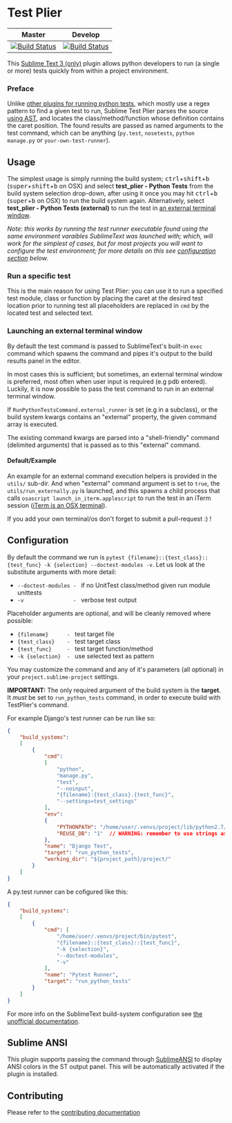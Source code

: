 # Test Plier

| Master | Develop |
| ------ |-------- |
| [![Build Status][2]][1] | [![Build Status][3]][1] |

This [Sublime Text 3 (only)][4] plugin allows python developers to run (a single or  more) tests quickly from within a project environment.



### Preface

Unlike [other plugins for running python tests][5], which mostly use a regex pattern to find a given test to run, Sublime Test Plier parses the source [using AST][6], and locates the class/method/function whose definition contains the caret position. The found results are passed as named arguments to the test command, which can be anything (`py.test`, `nosetests`, `python manage.py` or `your-own-test-runner`).


## Usage

The simplest usage is simply running the build system; <kbd>ctrl</kbd>+<kbd>shift</kbd>+<kbd>b</kbd> (<kbd>super</kbd>+<kbd>shift</kbd>+<kbd>b</kbd> on OSX) and select **test_plier - Python Tests** from the build system selection drop-down, after using it once you may hit <kbd>ctrl</kbd>+<kbd>b</kbd> (<kbd>super</kbd>+<kbd>b</kbd> on OSX) to run the build system again. Alternatively, select **test_plier - Python Tests (external)** to run the test in [an external terminal window](#launching-an-external-terminal-window).

_Note: this works by running the test runner executable found using the same environment varaibles SublimeText was launched with; which, will work for the simplest of cases, but for most projects you will want to configure the test environment; for more details on this see [configuration section](#configuration) below._

### Run a specific test

This is the main reason for using Test Plier: you can use it to run a specified test module, class or function by placing the caret at the desired test location prior to running test all placeholders are replaced in `cmd` by the located test and selected text.

### Launching an external terminal window

By default the test command is passed to SublimeText's built-in `exec` command which spawns the command and pipes it's output to the build results panel in the editor.

In most cases this is sufficient; but sometimes, an external terminal window is preferred, most often when user input is required (e.g pdb entered). Luckily, it is now possible to pass the test command to run in an external terminal window.

If `RunPythonTestsCommand.external_runner` is set (e.g in a subclass), or the build system kwargs contains an "external" property, the given command array is executed.

The existing command kwargs are parsed into a "shell-friendly" command (delimited arguments) that is passed as to this "external" command.

#### Default/Example

An example for an external command execution helpers is provided in the `utils/` sub-dir. And when "external" command argument is set to `true`, the `utils/run_externally.py` is launched, and this spawns a child process that calls `osascript launch_in_iterm.applescript` to run the test in an iTerm session ([iTerm is an OSX terminal][9]).

If you add your own terminal/os don't forget to submit a pull-request :) !


## Configuration

By default the command we run is `pytest {filename}::{test_class}::{test_func} -k {selection} --doctest-modules -v`.
Let us look at the substitute arguments with more detail:

- `--doctest-modules - ` if no UnitTest class/method given run module unittests
- `-v                - ` verbose test output

Placeholder arguments are optional, and will be cleanly removed where possible:

- `{filename}      - ` test target file
- `{test_class}    - ` test target class
- `{test_func}     - ` test target function/method
- `-k {selection}  - ` use selected text as pattern

You may customize the command and any of it's parameters (all optional) in your `project.sublime-project` settings.

**IMPORTANT:** The only required argument of the build system is the **target**. It _must_ be set to `run_python_tests` command, in order to execute build with TestPlier's command.

For example Django's test runner can be run like so:

```json
{
    "build_systems":
    [
        {
            "cmd":
            [
                "python",
                "manage.py",
                "test",
                "--noinput",
                "{filename}:{test_class}.{test_func}",
                "--settings=test_settings"
            ],
            "env":
            {
                "PYTHONPATH": "/home/user/.venvs/project/lib/python2.7/site-packages",
                "REUSE_DB": "1"  // WARNING: remember to use strings as values
            },
            "name": "Django Test",
            "target": "run_python_tests",
            "working_dir": "${project_path}/project/"
        }
    ]
}
```

A py.test runner can be cofigured like this:

```json
{
    "build_systems":
    [
        {
            "cmd": [
                "/home/user/.venvs/project/bin/pytest",
                "{filename}::{test_class}::{test_func}",
                "-k {selection}",
                "--doctest-modules",
                "-v"
            ],
            "name": "Pytest Runner",
            "target": "run_python_tests"
        }
    ]
}
```

For more info on the SublimeText build-system configuration see [the unofficial documentation][7].


## Sublime ANSI

This plugin supports passing the command through [SublimeANSI][8] to display ANSI colors in the ST output panel. This will be automatically activated if the plugin is installed.

## Contributing

Please refer to the [contributing documentation][10]

[1]: https://travis-ci.org/asfaltboy/SublimeTestPlier
[2]: https://travis-ci.org/asfaltboy/SublimeTestPlier.svg?branch=master
[3]: https://travis-ci.org/asfaltboy/SublimeTestPlier.svg?branch=develop
[4]: http://www.sublimetext.com/3
[5]: https://packagecontrol.io/search/test+python
[6]: test_parser.py
[7]: http://sublime-text-unofficial-documentation.readthedocs.org/en/latest/reference/build_systems/configuration.html
[8]: https://github.com/aziz/SublimeANSI
[9]: https://www.iterm2.com/
[10]: CONTRIBUTING.md
